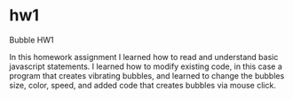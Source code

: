 # hw1
Bubble HW1


In this homework assignment I learned how to read and understand basic javascript statements. I learned how to modify existing code, in this case a program that creates vibrating bubbles, and learned to change the bubbles size, color, speed, and added code that creates bubbles via mouse click. 
